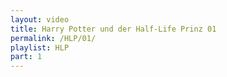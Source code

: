 ```yaml
---
layout: video
title: Harry Potter und der Half-Life Prinz 01
permalink: /HLP/01/
playlist: HLP
part: 1
---
```

